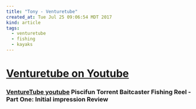 ```yaml
---
title: "Tony - Venturetube"
created_at: Tue Jul 25 09:06:54 MDT 2017
kind: article
tags:
  - venturetube
  - fishing
  - kayaks
---
```


<h1>
  <a href="https://www.youtube.com/channel/UCwUABfeVHoeKZwffCiHJYCw/featured" target="_blank">Venturetube on Youtube</a>
</h1>

<h3>
  <a href="https://www.youtube.com/watch?v=gh5fNj6ZJT8" target="_blank">VentureTube youtube</a>
  Piscifun Torrent Baitcaster Fishing Reel - Part One: Initial impression Review
</h3>

<!--
html boilerplate
<a href="" target="_blank"></a>
<a name=""></a>
<img src="" width="400px">
<ul>
  <li></li>
</ul>
<pre>
</pre>
<pre><code>
</code></pre>
<math xmlns='http://www.w3.org/1998/Math/MathML' display='block'>
</math>
-->
